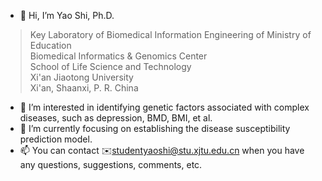- 👋 Hi, I’m Yao Shi, Ph.D.
> Key Laboratory of Biomedical Information Engineering of Ministry of Education  
> Biomedical Informatics & Genomics Center  
> School of Life Science and Technology  
> Xi'an Jiaotong University  
> Xi'an, Shaanxi, P. R. China

- 👀 I’m interested in identifying genetic factors associated with complex diseases, such as depression, BMD, BMI, et al.
- 🌱 I’m currently focusing on establishing the disease susceptibility prediction model.
- 📫 You can contact ✉️studentyaoshi@stu.xjtu.edu.cn when you have any questions, suggestions, comments, etc.

<!---
studentyaoshi/studentyaoshi is a ✨ special ✨ repository because its `README.md` (this file) appears on your GitHub profile.
You can click the Preview link to take a look at your changes.
--->
